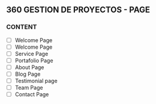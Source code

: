 ## 360 GESTION DE PROYECTOS - PAGE

### CONTENT
- [ ] Welcome Page
- [ ] Welcome Page
- [ ] Service Page
- [ ] Portafolio Page
- [ ] About Page
- [ ] Blog Page
- [ ] Testimonial page
- [ ] Team Page
- [ ] Contact Page
